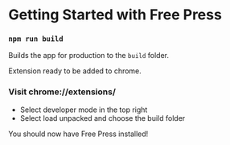 # Getting Started with Free Press

### `npm run build`

Builds the app for production to the `build` folder.

Extension ready to be added to chrome.

### Visit chrome://extensions/

- Select developer mode in the top right
- Select load unpacked and choose the build folder

You should now have Free Press installed!

